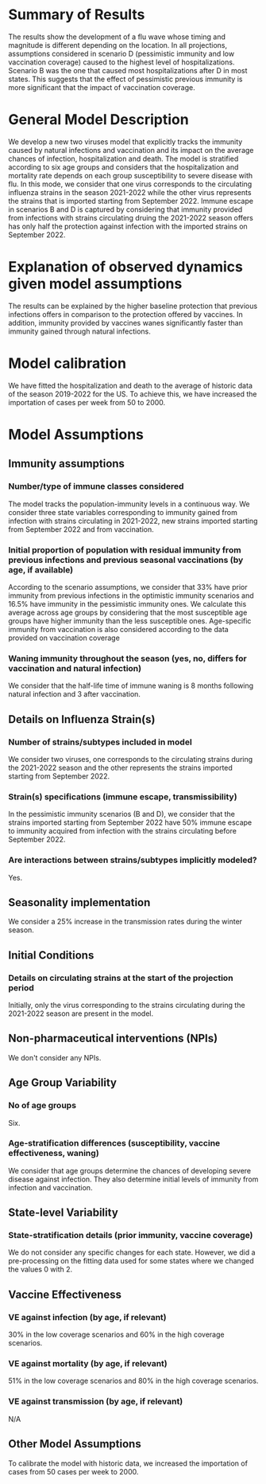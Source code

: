 # Summary of Results
The results show the development of a flu wave whose timing and magnitude is different depending on the location. In all projections, assumptions considered in scenario D (pessimistic immunity and low vaccination coverage) caused to the highest level of hospitalizations. Scenario B was the one that caused most hospitalizations after D in most states. This suggests that the effect of pessimistic previous immunity is more significant that the impact of vaccination coverage. 

# General Model Description
We develop a new two viruses model that explicitly tracks the immunity caused by natural infections and vaccination and its impact on the average chances of infection, hospitalization and death. The model is stratified according to six age groups and considers that the hospitalization and mortality rate depends on each group susceptibility to severe disease with flu. In this mode, we consider that one virus corresponds to the circulating influenza strains in the season 2021-2022 while the other virus represents the strains that is imported starting from September 2022. Immune escape in scenarios B and D is captured by considering that immunity provided from infections with strains circulating druing the 2021-2022 season offers has only half the protection against infection with the imported strains on September 2022.

# Explanation of observed dynamics given model assumptions
The results can be explained by the higher baseline protection that previous infections offers in comparison to the protection offered by vaccines. In addition, immunity provided by vaccines wanes significantly faster than immunity gained through natural infections.

# Model calibration
We have fitted the hospitalization and death to the average of historic data of the season 2019-2022 for the US. To achieve this, we have increased the importation of cases per week from 50 to 2000.


# Model Assumptions
## Immunity assumptions
### Number/type of immune classes considered
The model tracks the population-immunity levels in a continuous way. We consider three state variables corresponding to immunity gained from infection with strains circulating in 2021-2022, new strains imported starting from September 2022 and from vaccination.

### Initial proportion of population with residual immunity from previous infections and previous seasonal vaccinations (by age, if available)
According to the scenario assumptions, we consider that 33% have prior immunity from previous infections in the optimistic immunity scenarios and 16.5% have immunity in the pessimistic immunity ones. We calculate this average across age groups by considering that the most susceptible age groups have higher immunity than the less susceptible ones. Age-specific immunity from vaccination is also considered according to the data provided on vaccination coverage 

### Waning immunity throughout the season (yes, no, differs for vaccination and natural infection)
We consider that the half-life time of immune waning is 8 months following natural infection and 3 after vaccination.

## Details on Influenza Strain(s)
### Number of strains/subtypes included in model
We consider two viruses, one corresponds to the circulating strains during the 2021-2022 season and the other represents the strains imported starting from September 2022.

### Strain(s) specifications (immune escape, transmissibility)
In the pessimistic immunity scenarios (B and D), we consider that the strains imported starting from September 2022 have 50% immune escape to immunity acquired from infection with the strains circulating before September 2022.

### Are interactions between strains/subtypes implicitly modeled?
Yes.

## Seasonality implementation
We consider a 25% increase in the transmission rates during the winter season.

## Initial Conditions
### Details on circulating strains at the start of the projection period
Initially, only the virus corresponding to the strains circulating during the 2021-2022 season are present in the model.

## Non-pharmaceutical interventions (NPIs)
We don't consider any NPIs.

## Age Group Variability
### No of age groups
Six.

### Age-stratification differences (susceptibility, vaccine effectiveness, waning)
We consider that age groups determine the chances of developing severe disease against infection. They also determine initial levels of immunity from infection and vaccination.

## State-level Variability
### State-stratification details (prior immunity, vaccine coverage)
We do not consider any specific changes for each state. However, we did a pre-processing on the fitting data used for some states where we changed the values 0 with 2.

## Vaccine Effectiveness
### VE against infection (by age, if relevant)
30% in the low coverage scenarios and 60% in the high coverage scenarios.

### VE against mortality (by age, if relevant)
51% in the low coverage scenarios and 80% in the high coverage scenarios.

### VE against transmission (by age, if relevant)
N/A

## Other Model Assumptions
To calibrate the model with historic data, we increased the importation of cases from 50 cases per week to 2000.
